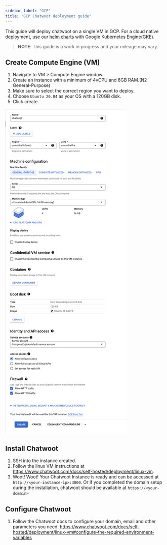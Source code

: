 ```yaml
---
sidebar_label: "GCP"
title: "GCP Chatwoot deployment guide"
---
```


This guide will deploy chatwoot on a single VM in GCP.  For a cloud native deployment, use our [helm charts](https://github.com/chatwoot/charts) with Google Kubernetes Engine(GKE).

> **NOTE**: This guide is a work in progress and your mileage may vary.

## Create Compute Engine (VM)

1. Navigate to VM > Compute Engine window. 
2. Create an instance with a minimum of 4vCPU and 8GB RAM.(N2 General-Purpose)
3. Make sure to select the correct region you want to deploy.
4. Choose `Ubuntu 20.04` as your OS with a 120GB disk.
5. Click create.

![gcp-create-compute-engine](./images/gcp.png)

## Install Chatwoot

1. SSH into the instance created.
2. Follow the linux VM instructions at https://www.chatwoot.com/docs/self-hosted/deployment/linux-vm.
3. Woot! Woot! Your Chatwoot Instance is ready and can be accessed at `http://<your-instance-ip>:3000`. Or if you completed the domain setup during the installation, chatwoot should be available at `https://<your-domain>`


## Configure Chatwoot

1. Follow the Chatwoot docs to configure your domain, email and other parameters you need.
https://www.chatwoot.com/docs/self-hosted/deployment/linux-vm#configure-the-required-environment-variables
